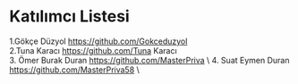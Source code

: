 # **Katılımcı Listesi**
1.Gökçe Düzyol  https://github.com/Gokceduzyol \
2.Tuna Karacı   https://github.com/Tuna Karacı \
3. Ömer Burak Duran https://github.com/MasterPriva \ 
4. Suat Eymen Duran https://github.com/MasterPriva58 \


